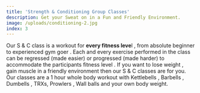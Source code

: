 ```yaml
---
title: 'Strength & Conditioning Group Classes'
description: Get your Sweat on in a Fun and Friendly Environment.
image: /uploads/conditioning-2.jpg
index: 3
---
```



Our S & C class is a workout for **every fitness leve**l , from absolute beginner to experienced gym goer . Each and every exercise performed in the class can be regressed (made easier) or progressed (made harder) to accommodate the participants fitness level . If you want to lose weight , gain muscle in a friendly environment then our S & C classes are for you. Our classes are a 1 hour whole body workout with Kettlebells , Barbells , Dumbells , TRXs, Prowlers , Wall balls and your own body weight.